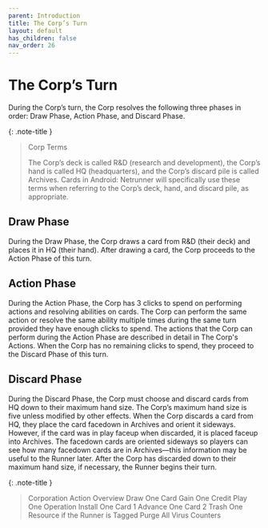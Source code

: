 ```yaml
---
parent: Introduction
title: The Corp’s Turn
layout: default
has_children: false
nav_order: 26
---
```

# The Corp’s Turn

During the Corp’s turn, the Corp resolves the following three phases in order: Draw Phase, Action Phase, and Discard Phase.

{: .note-title }
> Corp Terms
>
> The Corp’s deck is called R&D (research and development), the Corp’s hand is called HQ (headquarters), and the Corp’s discard
pile is called Archives. Cards in Android: Netrunner will specifically use these terms when referring to the Corp’s deck, hand, and
discard pile, as appropriate.

## Draw Phase
During the Draw Phase, the Corp draws a card from R&D (their deck) and places it in HQ (their hand). After drawing a card, the Corp proceeds to the Action Phase of this turn.

## Action Phase
During the Action Phase, the Corp has 3 clicks to spend on performing actions and resolving abilities on cards. The Corp can perform the same action or resolve the same ability multiple times during the same turn provided they have enough clicks to spend. The
actions that the Corp can perform during the Action Phase are described in detail in The Corp's Actions. When the Corp has no remaining clicks to spend, they proceed to the Discard Phase of this turn.

## Discard Phase
During the Discard Phase, the Corp must choose and discard cards from HQ down to their maximum hand size. The Corp’s maximum hand size is five unless modified by other effects. When the Corp discards a card from HQ, they place the card facedown in Archives and orient it
sideways. However, if the card was in play faceup when discarded, it is placed faceup into Archives. The facedown cards are oriented sideways so players can see how many facedown cards are in Archives—this information may be useful to the Runner later. After the Corp has discarded down to their maximum hand size, if necessary, the Runner begins their turn.

{: .note-title }
> Corporation Action Overview
> <span class="nic click"></span> Draw One Card
> <span class="nic click"></span> Gain One Credit
> <span class="nic click"></span> Play One Operation
> <span class="nic click"></span> Install One Card
> <span class="nic click"></span> 1<span class="nic credit"></span> Advance One Card
> <span class="nic click"></span> 2<span class="nic credit"></span> Trash One Resource if the Runner is Tagged
> <span class="nic click"></span><span class="nic click"></span><span class="nic click"></span> Purge All Virus Counters
